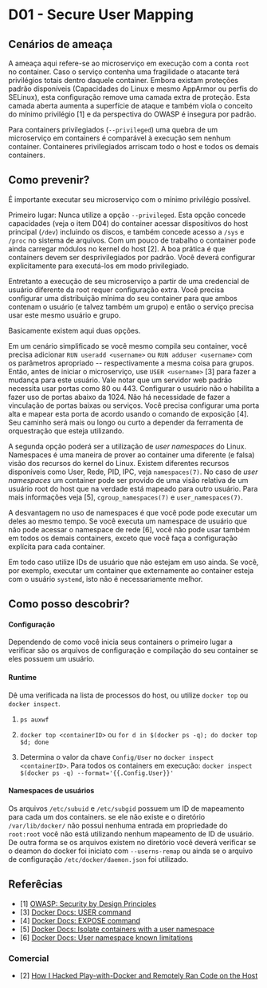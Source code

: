 # D01 - Secure User Mapping

## Cenários de ameaça

A ameaça aqui refere-se ao microserviço em execução com a conta `root` no container. Caso o serviço contenha uma fragilidade o atacante terá privilégios totais dentro daquele container. Embora existam proteções padrão disponíveis (Capacidades do Linux e mesmo AppArmor ou perfis do SELinux), esta configuração remove uma camada extra de proteção. Esta camada aberta aumenta a superfície de ataque e também viola o conceito do mínimo privilégio [1] e da perspectiva do OWASP é insegura por padrão. 

Para containers privilegiados (`--privileged`) uma quebra de um microserviço em containers é comparável à execução sem nenhum container. Containeres privilegiados arriscam todo o host e todos os demais containers.

## Como prevenir?

É importante executar seu microserviço com o mínimo privilégio possível.

Primeiro lugar: Nunca utilize a opção `--privileged`. Esta opção concede capacidades (veja o item D04) do container acessar dispositivos do host principal (`/dev`) incluindo os discos, e também concede acesso a `/sys` e `/proc` no sistema de arquivos. Com um pouco de trabalho o container pode ainda carregar módulos no kernel do host [2]. A boa prática é que containers devem ser desprivilegiados por padrão. Você deverá configurar explicitamente para executá-los em modo privilegiado.

Entretanto a execução de seu microserviço a partir de uma credencial de usuário diferente da root requer configuração extra. Você precisa configurar uma distribuição mínima do seu container para que ambos contenam o usuário (e talvez também um grupo) e então o serviço precisa usar este mesmo usuário e grupo.

Basicamente existem aqui duas opções.

Em um cenário simplificado se você mesmo compila seu container, você precisa adicionar `RUN useradd <username>` ou `RUN adduser <username>` com os parâmetros apropriado -- respectivamente a mesma coisa para grupos. Então, antes de iniciar o microserviço, use `USER <username>` [3] para fazer a mudança para este usuário. Vale notar que um servidor web padrão necessita usar portas como 80 ou 443. Configurar o usuário não o habilita a fazer uso de portas abaixo da 1024. Não há necessidade de fazer a vinculação de portas baixas ou serviços. Você precisa configurar uma porta alta e mapear esta porta de acordo usando o comando de exposição [4]. Seu caminho será mais ou longo ou curto a depender da ferramenta de orquestração que esteja utilizando.

A segunda opção poderá ser a utilização de *user namespaces* do Linux. Namespaces é uma maneira de prover ao container uma diferente (e falsa) visão dos recursos do kernel do Linux. Existem diferentes recursos disponíveis como User, Rede, PID, IPC, veja `namespaces(7)`. No caso de *user namespaces* um container pode ser provido de uma visão relativa de um usuário root do host que na verdade está mapeado para outro usuário. Para mais informações veja [5], `cgroup_namespaces(7)` e `user_namespaces(7)`.

A desvantagem no uso de namespaces é que você pode pode executar um deles ao mesmo tempo. Se você executa um namespace de usuário que não pode acessar o namespace de rede [6], você não pode usar também em todos os demais containers, exceto que você faça a configuração explícita para cada container.

Em todo caso utilize IDs de usuário que não estejam em uso ainda. Se você, por exemplo, executar um container que externamente ao container esteja com o usuário `systemd`, isto não é necessariamente melhor.

## Como posso descobrir?

#### Configuração

Dependendo de como você inicia seus containers o primeiro lugar a verificar são os arquivos de configuração e compilação do seu container se eles possuem um usuário.

#### Runtime

Dê uma verificada na lista de processos do host, ou utilize `docker top` ou `docker inspect`.

1) `ps auxwf`

2) `docker top <containerID>` ou `for d in $(docker ps -q); do docker top $d; done`

3) Determina o valor da chave `Config/User` no `docker inspect <containerID>`. Para todos os containers em execução: `docker inspect $(docker ps -q) --format='{{.Config.User}}'`

#### Namespaces de usuários

Os arquivos `/etc/subuid` e `/etc/subgid` possuem um ID de mapeamento para cada um dos containers. se ele não existe e o diretório `/var/lib/docker/` não possui nenhuma entrada em propriedade do `root:root` você não está utilizando nenhum mapeamento de ID de usuário. De outra forma se os arquivos existem no diretório você deverá verificar se o deamon do docker foi iniciato com `--userns-remap` ou ainda se o arquivo de configuração `/etc/docker/daemon.json` foi utilizado.

## Referêcias
* [1] [OWASP: Security by Design Principles](https://www.owasp.org/index.php/Security_by_Design_Principles#Principle_of_Least_privilege)
* [3] [Docker Docs: USER command](https://docs.docker.com/engine/reference/builder/#user)
* [4] [Docker Docs: EXPOSE command](https://docs.docker.com/engine/reference/builder/#expose)
* [5] [Docker Docs: Isolate containers with a user namespace](https://docs.docker.com/engine/security/userns-remap/)
* [6] [Docker Docs: User namespace known limitations](https://docs.docker.com/engine/security/userns-remap/#user-namespace-known-restrictions)

### Comercial

* [2] [How I Hacked Play-with-Docker and Remotely Ran Code on the Host](https://www.cyberark.com/threat-research-blog/how-i-hacked-play-with-docker-and-remotely-ran-code-on-the-host/)